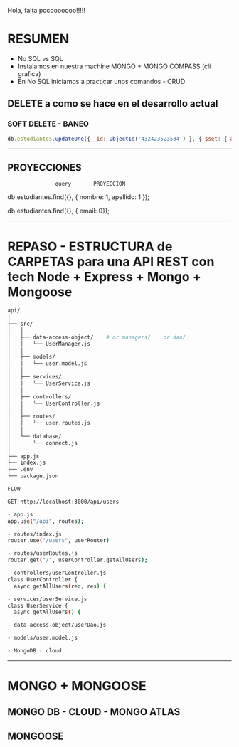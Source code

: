  Hola, falta pocooooooo!!!!!


 # RESUMEN

- No SQL vs SQL
- Instalamos en nuestra machine MONGO + MONGO COMPASS (cli grafica)
- En No SQL iniciamos a practicar unos comandos - CRUD 

## DELETE a como se hace en el desarrollo actual
### SOFT DELETE - BANEO
```javascript
db.estudiantes.updateOne({ _id: ObjectId('432423523534') }, { $set: { active: false} });
```
---

## PROYECCIONES
                   query       PROYECCION
db.estudiantes.find({}, { nombre: 1, apellido: 1 });

db.estudiantes.find({}, { email: 0});

---

# REPASO - ESTRUCTURA de CARPETAS para una API REST con tech Node + Express + Mongo + Mongoose 
```bash
api/
│
├── src/
│   │
│   ├── data-access-object/    # or managers/    or dao/
│   │   └── UserManager.js
│   │
│   ├── models/
│   │   └── user.model.js
│   │
│   ├── services/
│   │   └── UserService.js
│   │
│   ├── controllers/
│   │   └── UserController.js
│   │
│   ├── routes/
│   │   └── user.routes.js
│   │
│   └── database/
│       └── connect.js
│   
├── app.js
├── index.js
├── .env
└── package.json
```

```bash
FLOW

GET http://localhost:3000/api/users 

- app.js
app.use("/api", routes);

- routes/index.js 
router.use("/users", userRouter)

- routes/userRoutes.js
router.get("/", userController.getAllUsers);

- controllers/userController.js
class UserController {
  async getAllUsers(req, res) {

- services/userService.js
class UserService {
  async getAllUsers() {

- data-access-object/userDao.js

- models/user.model.js

- MongoDB - cloud

```

---
# MONGO + MONGOOSE
## MONGO DB - CLOUD - MONGO ATLAS 
## MONGOOSE